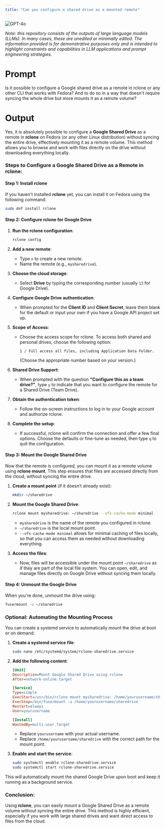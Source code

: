 ```yaml
---
title: "Can you configure a shared drive as a mounted remote"
---
```

![GPT-4o](https://img.shields.io/badge/GPT--4o-3333FF?style=for-the-badge&logo=openai&logoColor=white)



*Note: this repository consists of the outputs of large language models (LLMs). In many cases, these are unedited or minimally edited. The information provided is for demonstrative purposes only and is intended to highlight constraints and capabilities in LLM applications and prompt engineering strategies.*


# Prompt

Is it possible to configure a Google shared drive as a remote in rclone or any other CLI that works with Fedora? And to do so in a way that doesn't require syncing the whole drive but more mounts it as a remote volume?

# Output

Yes, it is absolutely possible to configure a **Google Shared Drive** as a remote in **rclone** on Fedora (or any other Linux distribution) without syncing the entire drive, effectively mounting it as a remote volume. This method allows you to browse and work with files directly on the drive without downloading everything locally.

### Steps to Configure a Google Shared Drive as a Remote in rclone:

#### Step 1: Install rclone
If you haven't installed **rclone** yet, you can install it on Fedora using the following command:

```bash
sudo dnf install rclone
```

#### Step 2: Configure rclone for Google Drive
1. **Run the rclone configuration**:

   ```bash
   rclone config
   ```

2. **Add a new remote**:
   - Type `n` to create a new remote.
   - Name the remote (e.g., `mysharedrive`).

3. **Choose the cloud storage**:
   - Select **Drive** by typing the corresponding number (usually `13` for Google Drive).

4. **Configure Google Drive authentication**:
   - When prompted for the **Client ID** and **Client Secret**, leave them blank for the default or input your own if you have a Google API project set up.
   
5. **Scope of Access**:
   - Choose the access scope for rclone. To access both shared and personal drives, choose the following option:
     ```
     1 / Full access all files, including Application Data Folder.
     ```
     (Choose the appropriate number based on your version.)

6. **Shared Drive Support**:
   - When prompted with the question **"Configure this as a team drive?"**, type `y` to indicate that you want to configure the remote for a Shared Drive (Team Drive).

7. **Obtain the authentication token**:
   - Follow the on-screen instructions to log in to your Google account and authorize rclone.

8. **Complete the setup**:
   - If successful, rclone will confirm the connection and offer a few final options. Choose the defaults or fine-tune as needed, then type `q` to quit the configuration.

#### Step 3: Mount the Google Shared Drive
Now that the remote is configured, you can mount it as a remote volume using **rclone mount**. This step ensures that files are accessed directly from the cloud, without syncing the entire drive.

1. **Create a mount point** (if it doesn’t already exist):

   ```bash
   mkdir ~/sharedrive
   ```

2. **Mount the Google Shared Drive**:

   ```bash
   rclone mount mysharedrive: ~/sharedrive --vfs-cache-mode minimal
   ```

   - `mysharedrive` is the name of the remote you configured in rclone.
   - `~/sharedrive` is the local mount point.
   - `--vfs-cache-mode minimal` allows for minimal caching of files locally, so that you can access them as needed without downloading everything.

3. **Access the files**:
   - Now, files will be accessible under the mount point `~/sharedrive` as if they are part of the local file system. You can open, edit, and manage files directly on Google Drive without syncing them locally.

#### Step 4: Unmount the Google Drive
When you're done, unmount the drive using:

```bash
fusermount -u ~/sharedrive
```

### Optional: Automating the Mounting Process
You can create a systemd service to automatically mount the drive at boot or on demand:

1. **Create a systemd service file**:

   ```bash
   sudo nano /etc/systemd/system/rclone-sharedrive.service
   ```

2. **Add the following content**:

   ```ini
   [Unit]
   Description=Mount Google Shared Drive using rclone
   After=network-online.target

   [Service]
   Type=simple
   ExecStart=/usr/bin/rclone mount mysharedrive: /home/yourusername/sharedrive --vfs-cache-mode minimal
   ExecStop=/bin/fusermount -u /home/yourusername/sharedrive
   Restart=always
   User=yourusername

   [Install]
   WantedBy=multi-user.target
   ```

   - Replace `yourusername` with your actual username.
   - Replace `/home/yourusername/sharedrive` with the correct path for the mount point.

3. **Enable and start the service**:

   ```bash
   sudo systemctl enable rclone-sharedrive.service
   sudo systemctl start rclone-sharedrive.service
   ```

This will automatically mount the shared Google Drive upon boot and keep it running as a background service.

### Conclusion:
Using **rclone**, you can easily mount a Google Shared Drive as a remote volume without syncing the entire drive. This method is highly efficient, especially if you work with large shared drives and want direct access to files from the cloud.